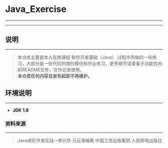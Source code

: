 # Java_Exercise
***
***
## 说明
***
> 本仓库主要是本人在修课程 软件开发基础（Java） 过程中所做的一些练习，大部分是一些代码的摘抄模仿和作业练习，更多细节请查看子功能包内的README文件，仅作记录使用。  
> **本仓库任何内容自发布起即不再维护。**
## 环境说明
***
- **JDK 1.8**

### 资料来源
***
> Java进阶开发实战--李兴华 马云涛编著 中国工信出版集团 人民邮电出版社
